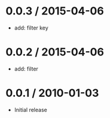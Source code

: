 
0.0.3 / 2015-04-06
==================

  * add: filter key

0.0.2 / 2015-04-06
==================

  * add: filter

0.0.1 / 2010-01-03
==================

  * Initial release
